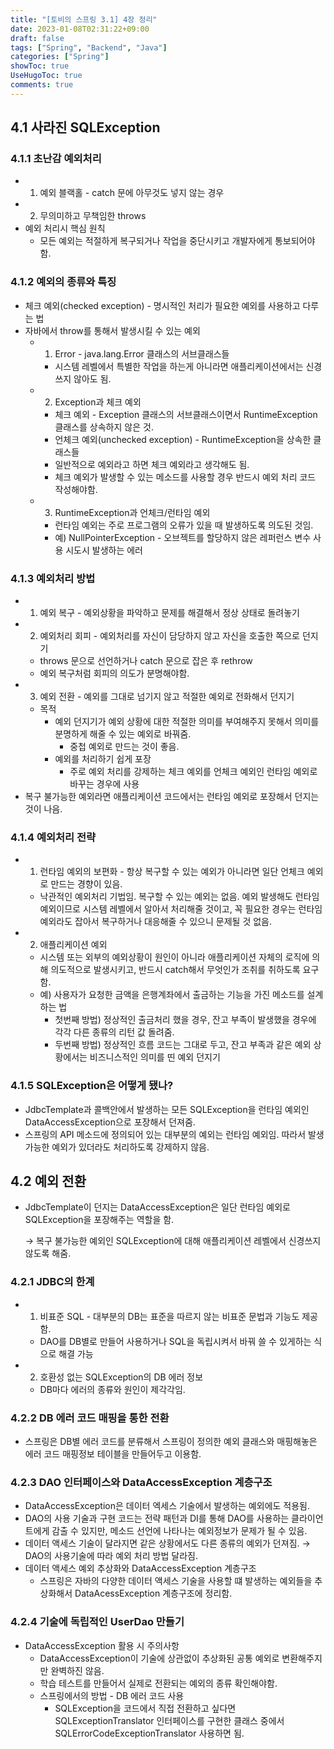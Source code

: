 ```yaml
---
title: "[토비의 스프링 3.1] 4장 정리"
date: 2023-01-08T02:31:22+09:00
draft: false
tags: ["Spring", "Backend", "Java"]
categories: ["Spring"]
showToc: true
UseHugoToc: true
comments: true
---
```


## 4.1 사라진 SQLException

### 4.1.1 초난감 예외처리

- 1) 예외 블랙홀 - catch 문에 아무것도 넣지 않는 경우
- 2) 무의미하고 무책임한 throws
- 예외 처리시 핵심 원칙
    - 모든 예외는 적절하게 복구되거나 작업을 중단시키고 개발자에게 통보되어야 함.

### 4.1.2 예외의 종류와 특징

- 체크 예외(checked exception) - 명시적인 처리가 필요한 예외를 사용하고 다루는 법
- 자바에서 throw를 통해서 발생시킬 수 있는 예외
    - 1) Error - java.lang.Error 클래스의 서브클래스들
        - 시스템 레벨에서 특별한 작업을 하는게 아니라면 애플리케이션에서는 신경 쓰지 않아도 됨.
    - 2) Exception과 체크 예외
        - 체크 예외 - Exception 클래스의 서브클래스이면서 RuntimeException 클래스를 상속하지 않은 것.
        - 언체크 예외(unchecked exception) - RuntimeException을 상속한 클래스들
        - 일반적으로 예외라고 하면 체크 예외라고 생각해도 됨.
        - 체크 예외가 발생할 수 있는 메소드를 사용할 경우 반드시 예외 처리 코드 작성해야함.
    - 3) RuntimeException과 언체크/런타임 예외
        - 런타임 예외는 주로 프로그램의 오류가 있을 때 발생하도록 의도된 것임.
        - 예) NullPointerException - 오브젝트를 할당하지 않은 레퍼런스 변수 사용 시도시 발생하는 에러

### 4.1.3 예외처리 방법

- 1) 예외 복구 - 예외상황을 파악하고 문제를 해결해서 정상 상태로 돌려놓기
- 2) 예외처리 회피 - 예외처리를 자신이 담당하지 않고 자신을 호출한 쪽으로 던지기
    - throws 문으로 선언하거나 catch 문으로 잡은 후 rethrow
    - 예외 복구처럼 회피의 의도가 분명해야함.
- 3) 예외 전환 - 예외를 그대로 넘기지 않고 적절한 예외로 전화해서 던지기
    - 목적
        - 예외 던지기가 예외 상황에 대한 적절한 의미를 부여해주지 못해서 의미를 분명하게 해줄 수 있는 예외로 바꿔줌.
            - 중첩 예외로 만드는 것이 좋음.
        - 예외를 처리하기 쉽게 포장
            - 주로 예외 처리를 강제하는 체크 예외를 언체크 예외인 런타임 예외로 바꾸는 경우에 사용
- 복구 불가능한 예외라면 애플리케이션 코드에서는 런타임 예외로 포장해서 던지는 것이 나음.

### 4.1.4 예외처리 전략

- 1) 런타임 예외의 보편화 - 항상 복구할 수 있는 예외가 아니라면 일단 언체크 예외로 만드는 경향이 있음.
    - 낙관적인 예외처리 기법임. 복구할 수 있는 예외는 없음. 예외 발생해도 런타임 예외이므로 시스템 레벨에서 알아서 처리해줄 것이고, 꼭 필요한 경우는 런타임 예외라도 잡아서 복구하거나 대응해줄 수 있으니 문제될 것 없음.
- 2) 애플리케이션 예외
    - 시스템 또는 외부의 예외상황이 원인이 아니라 애플리케이션 자체의 로직에 의해 의도적으로 발생시키고, 반드시 catch해서 무엇인가 조취를 취하도록 요구함.
    - 예) 사용자가 요청한 금액을 은행계좌에서 출금하는 기능을 가진 메소드를 설계하는 법
        - 첫번째 방법) 정상적인 출금처리 했을 경우, 잔고 부족이 발생했을 경우에 각각 다른 종류의 리턴 값 돌려줌.
        - 두번째 방법) 정상적인 흐름 코드는 그대로 두고, 잔고 부족과 같은 예외 상황에서는 비즈니스적인 의미를 띤 예외 던지기

### 4.1.5 SQLException은 어떻게 됐나?

- JdbcTemplate과 콜백안에서 발생하는 모든 SQLException을 런타임 예외인 DataAccessException으로 포장해서 던져줌.
- 스프링의 API 메소드에 정의되어 있는 대부분의 예외는 런타임 예외임. 따라서 발생 가능한 예외가 있더라도 처리하도록 강제하지 않음.

## 4.2 예외 전환

- JdbcTemplate이 던지는 DataAccessException은 일단 런타임 예외로 SQLException을 포장해주는 역할을 함.
    
    → 복구 불가능한 예외인 SQLException에 대해 애플리케이션 레벨에서 신경쓰지 않도록 해줌.
    

### 4.2.1 JDBC의 한계

- 1) 비표준 SQL - 대부분의 DB는 표준을 따르지 않는 비표준 문법과 기능도 제공함.
    - DAO를 DB별로 만들어 사용하거나 SQL을 독립시켜서 바꿔 쓸 수 있게하는 식으로 해결 가능
- 2) 호환성 없는 SQLException의 DB 에러 정보
    - DB마다 에러의 종류와 원인이 제각각임.

### 4.2.2 DB 에러 코드 매핑을 통한 전환

- 스프링은 DB별 에러 코드를 분류해서 스프링이 정의한 예외 클래스와 매핑해놓은 에러 코드 매핑정보 테이블을 만들어두고 이용함.

### 4.2.3 DAO 인터페이스와 DataAccessException 계층구조

- DataAccessException은 데이터 엑세스 기술에서 발생하는 예외에도 적용됨.
- DAO의 사용 기술과 구현 코드는 전략 패턴과 DI를 통해 DAO를 사용하는 클라이언트에게 감출 수 있지만, 메소드 선언에 나타나는 예외정보가 문제가 될 수 있음.
- 데이터 액세스 기술이 달라지면 같은 상황에서도 다른 종류의 예외가 던져짐.  → DAO의 사용기술에 따라 예외 처리 방법 달라짐.
- 데이터 액세스 예외 추상화와 DataAccessException 계층구조
    - 스프링은 자바의 다양한 데이터 액세스 기술을 사용할 떄 발생하는 예외들을 추상화해서 DataAcessException 계층구조에 정리함.

### 4.2.4 기술에 독립적인 UserDao 만들기

- DataAccessException 활용 시 주의사항
    - DataAccessException이 기술에 상관없이 추상화된 공통 예외로 변환해주지만 완벽하진 않음.
    - 학습 테스트를 만들어서 실제로 전환되는 예외의 종류 확인해야함.
    - 스프링에서의 방법 - DB 에러 코드 사용
        - SQLException을 코드에서 직접 전환하고 싶다면 SQLExceptionTranslator 인터페이스를 구현한 클래스 중에서 SQLErrorCodeExceptionTranslator 사용하면 됨.